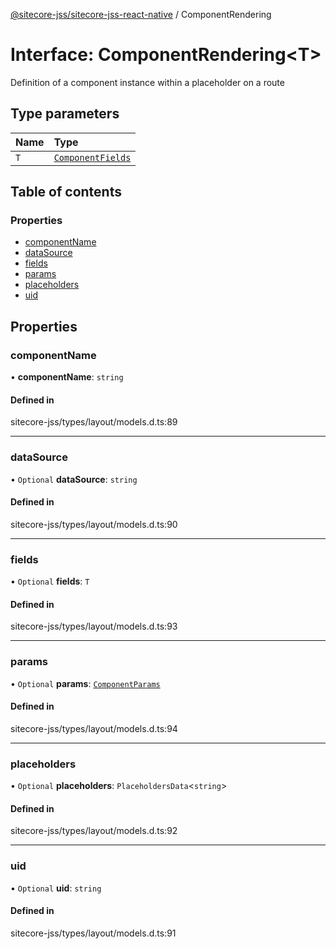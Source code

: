 [@sitecore-jss/sitecore-jss-react-native](../README.md) / ComponentRendering

# Interface: ComponentRendering\<T\>

Definition of a component instance within a placeholder on a route

## Type parameters

| Name | Type |
| :------ | :------ |
| `T` | [`ComponentFields`](ComponentFields.md) |

## Table of contents

### Properties

- [componentName](ComponentRendering.md#componentname)
- [dataSource](ComponentRendering.md#datasource)
- [fields](ComponentRendering.md#fields)
- [params](ComponentRendering.md#params)
- [placeholders](ComponentRendering.md#placeholders)
- [uid](ComponentRendering.md#uid)

## Properties

### componentName

• **componentName**: `string`

#### Defined in

sitecore-jss/types/layout/models.d.ts:89

___

### dataSource

• `Optional` **dataSource**: `string`

#### Defined in

sitecore-jss/types/layout/models.d.ts:90

___

### fields

• `Optional` **fields**: `T`

#### Defined in

sitecore-jss/types/layout/models.d.ts:93

___

### params

• `Optional` **params**: [`ComponentParams`](ComponentParams.md)

#### Defined in

sitecore-jss/types/layout/models.d.ts:94

___

### placeholders

• `Optional` **placeholders**: `PlaceholdersData`\<`string`\>

#### Defined in

sitecore-jss/types/layout/models.d.ts:92

___

### uid

• `Optional` **uid**: `string`

#### Defined in

sitecore-jss/types/layout/models.d.ts:91
